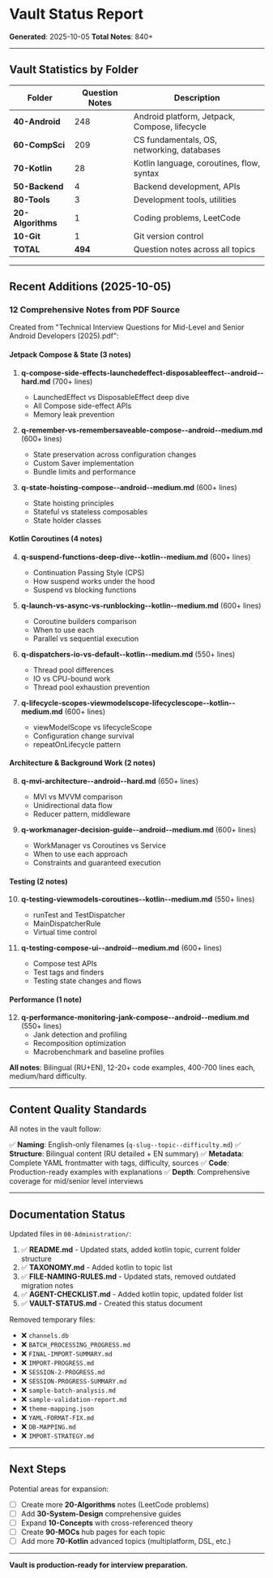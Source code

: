# Vault Status Report

**Generated**: 2025-10-05
**Total Notes**: 840+

---

## Vault Statistics by Folder

| Folder | Question Notes | Description |
|--------|---------------|-------------|
| **40-Android** | 248 | Android platform, Jetpack, Compose, lifecycle |
| **60-CompSci** | 209 | CS fundamentals, OS, networking, databases |
| **70-Kotlin** | 28 | Kotlin language, coroutines, flow, syntax |
| **50-Backend** | 4 | Backend development, APIs |
| **80-Tools** | 3 | Development tools, utilities |
| **20-Algorithms** | 1 | Coding problems, LeetCode |
| **10-Git** | 1 | Git version control |
| **TOTAL** | **494** | Question notes across all topics |

---

## Recent Additions (2025-10-05)

### 12 Comprehensive Notes from PDF Source

Created from "Technical Interview Questions for Mid-Level and Senior Android Developers (2025).pdf":

#### Jetpack Compose & State (3 notes)
1. **q-compose-side-effects-launchedeffect-disposableeffect--android--hard.md** (700+ lines)
   - LaunchedEffect vs DisposableEffect deep dive
   - All Compose side-effect APIs
   - Memory leak prevention

2. **q-remember-vs-remembersaveable-compose--android--medium.md** (600+ lines)
   - State preservation across configuration changes
   - Custom Saver implementation
   - Bundle limits and performance

3. **q-state-hoisting-compose--android--medium.md** (600+ lines)
   - State hoisting principles
   - Stateful vs stateless composables
   - State holder classes

#### Kotlin Coroutines (4 notes)
4. **q-suspend-functions-deep-dive--kotlin--medium.md** (600+ lines)
   - Continuation Passing Style (CPS)
   - How suspend works under the hood
   - Suspend vs blocking functions

5. **q-launch-vs-async-vs-runblocking--kotlin--medium.md** (600+ lines)
   - Coroutine builders comparison
   - When to use each
   - Parallel vs sequential execution

6. **q-dispatchers-io-vs-default--kotlin--medium.md** (550+ lines)
   - Thread pool differences
   - IO vs CPU-bound work
   - Thread pool exhaustion prevention

7. **q-lifecycle-scopes-viewmodelscope-lifecyclescope--kotlin--medium.md** (600+ lines)
   - viewModelScope vs lifecycleScope
   - Configuration change survival
   - repeatOnLifecycle pattern

#### Architecture & Background Work (2 notes)
8. **q-mvi-architecture--android--hard.md** (650+ lines)
   - MVI vs MVVM comparison
   - Unidirectional data flow
   - Reducer pattern, middleware

9. **q-workmanager-decision-guide--android--medium.md** (600+ lines)
   - WorkManager vs Coroutines vs Service
   - When to use each approach
   - Constraints and guaranteed execution

#### Testing (2 notes)
10. **q-testing-viewmodels-coroutines--kotlin--medium.md** (550+ lines)
    - runTest and TestDispatcher
    - MainDispatcherRule
    - Virtual time control

11. **q-testing-compose-ui--android--medium.md** (600+ lines)
    - Compose test APIs
    - Test tags and finders
    - Testing state changes and flows

#### Performance (1 note)
12. **q-performance-monitoring-jank-compose--android--medium.md** (550+ lines)
    - Jank detection and profiling
    - Recomposition optimization
    - Macrobenchmark and baseline profiles

**All notes**: Bilingual (RU+EN), 12-20+ code examples, 400-700 lines each, medium/hard difficulty.

---

## Content Quality Standards

All notes in the vault follow:

✅ **Naming**: English-only filenames (`q-slug--topic--difficulty.md`)
✅ **Structure**: Bilingual content (RU detailed + EN summary)
✅ **Metadata**: Complete YAML frontmatter with tags, difficulty, sources
✅ **Code**: Production-ready examples with explanations
✅ **Depth**: Comprehensive coverage for mid/senior level interviews

---

## Documentation Status

Updated files in `00-Administration/`:

1. ✅ **README.md** - Updated stats, added kotlin topic, current folder structure
2. ✅ **TAXONOMY.md** - Added kotlin to topic list
3. ✅ **FILE-NAMING-RULES.md** - Updated stats, removed outdated migration notes
4. ✅ **AGENT-CHECKLIST.md** - Added kotlin topic, updated folder list
5. ✅ **VAULT-STATUS.md** - Created this status document

Removed temporary files:
- ❌ `channels.db`
- ❌ `BATCH_PROCESSING_PROGRESS.md`
- ❌ `FINAL-IMPORT-SUMMARY.md`
- ❌ `IMPORT-PROGRESS.md`
- ❌ `SESSION-2-PROGRESS.md`
- ❌ `SESSION-PROGRESS-SUMMARY.md`
- ❌ `sample-batch-analysis.md`
- ❌ `sample-validation-report.md`
- ❌ `theme-mapping.json`
- ❌ `YAML-FORMAT-FIX.md`
- ❌ `DB-MAPPING.md`
- ❌ `IMPORT-STRATEGY.md`

---

## Next Steps

Potential areas for expansion:
- [ ] Create more **20-Algorithms** notes (LeetCode problems)
- [ ] Add **30-System-Design** comprehensive guides
- [ ] Expand **10-Concepts** with cross-referenced theory
- [ ] Create **90-MOCs** hub pages for each topic
- [ ] Add more **70-Kotlin** advanced topics (multiplatform, DSL, etc.)

---

**Vault is production-ready for interview preparation.**
